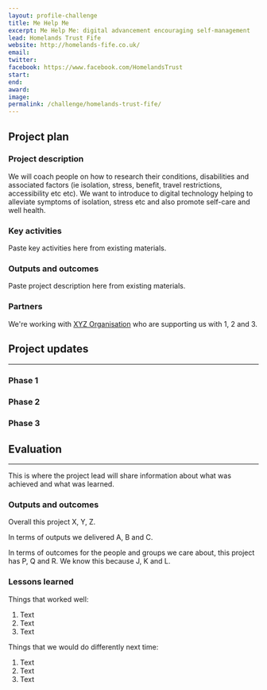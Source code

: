 ```yaml
---
layout: profile-challenge
title: Me Help Me
excerpt: Me Help Me: digital advancement encouraging self-management
lead: Homelands Trust Fife
website: http://homelands-fife.co.uk/
email: 
twitter: 
facebook: https://www.facebook.com/HomelandsTrust
start:  
end: 
award: 
image:
permalink: /challenge/homelands-trust-fife/
---
```


## **Project plan**

### Project description

We will coach people on how to research their conditions, disabilities and associated factors (ie isolation, stress, benefit, travel restrictions, accessibility etc etc). We want to introduce to digital technology helping to alleviate symptoms of isolation, stress etc and also promote self-care and well health.

### Key activities

Paste key activities here from existing materials.

### Outputs and outcomes

Paste project description here from existing materials.

### Partners

We're working with [XYZ Organisation](/charter/xyz-org/) who are supporting us with 1, 2 and 3.


## **Project updates**

---

### Phase 1


### Phase 2


### Phase 3


## **Evaluation**

---

This is where the project lead will share information about what was achieved and what was learned.

### Outputs and outcomes

Overall this project X, Y, Z.

In terms of outputs we delivered A, B and C.

In terms of outcomes for the people and groups we care about, this project has P, Q and R. We know this because J, K and L.

### Lessons learned

Things that worked well:

1. Text
2. Text
3. Text

Things that we would do differently next time:

1. Text
2. Text
3. Text
